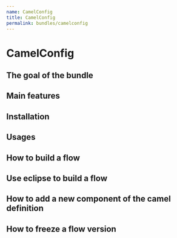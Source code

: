 ```yaml
---
name: CamelConfig
title: CamelConfig
permalink: bundles/camelconfig
---
```


# CamelConfig

## The goal of the bundle
## Main features
## Installation
## Usages
## How to build a flow
## Use eclipse to build a flow
## How to add a new component of the camel definition
## How to freeze a flow version

